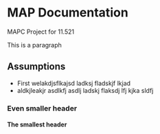 # MAP Documentation

MAPC Project for 11.521


This is a paragraph

## Assumptions

* First welakdjsflkajsd  ladksj fladskjf lkjad 
* aldkjleakjr asdlkfj asdlj ladskj flaksdj lfj kjka sldfj

### Even smaller header

#### The smallest header
